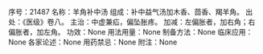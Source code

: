 序号：21487
名称：羊角补中汤
组成：补中益气汤加木香、茴香、羯羊角。
出处：《医级》卷八。
主治：中虚兼疝，偏坠胀疼。
加减：左偏胀者，加右角；右偏胀者，加左角。
功效：None
用法用量：None
制备方法：None
临床应用：None
各家论述：None
用药禁忌：None
附注：None
